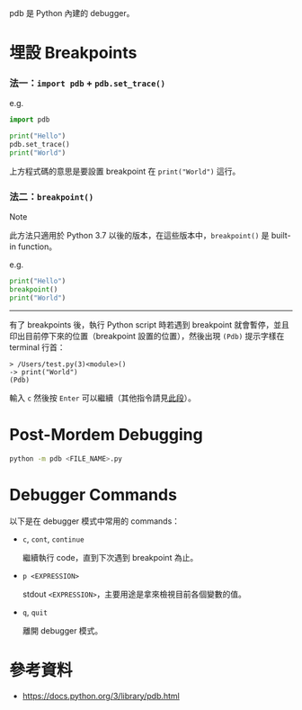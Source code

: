 pdb 是 Python 內建的 debugger。

# 埋設 Breakpoints

### 法一：`import pdb` + `pdb.set_trace()`

e.g.

```Python
import pdb

print("Hello")
pdb.set_trace()
print("World")
```

上方程式碼的意思是要設置 breakpoint 在 `print("World")` 這行。

### 法二：`breakpoint()`

>[!Note]
>此方法只適用於 Python 3.7 以後的版本，在這些版本中，`breakpoint()` 是 built-in function。

e.g.

```Python
print("Hello")
breakpoint()
print("World")
```

---

有了 breakpoints 後，執行 Python script 時若遇到 breakpoint 就會暫停，並且印出目前停下來的位置（breakpoint 設置的位置），然後出現 `(Pdb)` 提示字樣在 terminal 行首：

```plaintext
> /Users/test.py(3)<module>()
-> print("World")
(Pdb) 
```

輸入 `c` 然後按 `Enter` 可以繼續（其他指令請見[此段](</./Programming Language/Python/pdb - The Python Debugger.md#Debugger Commands>)）。

# Post-Mordem Debugging

```bash
python -m pdb <FILE_NAME>.py
```

# Debugger Commands

以下是在 debugger 模式中常用的 commands：

- `c`, `cont`, `continue`

    繼續執行 code，直到下次遇到 breakpoint 為止。

- `p <EXPRESSION>`

    stdout `<EXPRESSION>`，主要用途是拿來檢視目前各個變數的值。

- `q`, `quit`

    離開 debugger 模式。

# 參考資料

- <https://docs.python.org/3/library/pdb.html>
